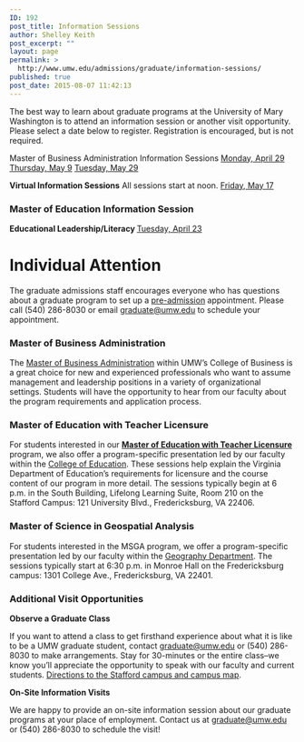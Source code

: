 ```yaml
---
ID: 192
post_title: Information Sessions
author: Shelley Keith
post_excerpt: ""
layout: page
permalink: >
  http://www.umw.edu/admissions/graduate/information-sessions/
published: true
post_date: 2015-08-07 11:42:13
---
```

The best way to learn about graduate programs at the University of Mary Washington is to attend an information session or another visit opportunity. Please select a date below to register. Registration is encouraged, but is not required.

Master of Business Administration Information Sessions
<a href="https://umw.askadmissions.net/Portal/EI/ViewDetails?gid=623577db55e877e853412cb2e41cb90d1f8ffa">Monday, April 29</a>
<a href="https://umw.askadmissions.net/Portal/EI/ViewDetails?gid=62357701a2813f49814acdbb31847f79447ac7">Thursday, May 9</a>
<a href="https://umw.askadmissions.net/Portal/EI/ViewDetails?gid=623577692217409ffe472bb0eee0e64f718a46">Tuesday, May 29</a>

<strong>Virtual Information Sessions</strong>
All sessions start at noon.
<a href="https://umw.askadmissions.net/Portal/EI/ViewDetails?gid=623577067a02090afa40f0aa3817d3f5d4f87d">Friday, May 17</a>
<h3>Master of Education Information Session</h3>
<b>Educational Leadership/Literacy
</b><a href="https://umw.askadmissions.net/Portal/EI/ViewDetails?gid=6235772787f9119cb04ab59b301037298fb7a3">Tuesday, April 23</a>
<h1>Individual Attention</h1>
The graduate admissions staff encourages everyone who has questions about a graduate program to set up a <a href="http://www.umw.edu/admissions/graduate/advising/">pre-admission</a> appointment. Please call (540) 286-8030 or email <a href="mailto:graduate@umw.edu">graduate@umw.edu</a> to schedule your appointment.
<h3>Master of Business Administration</h3>
The <a href="http://www.umw.edu/admissions/graduate/degrees/mba/">Master of Business Administration</a> within UMW’s College of Business is a great choice for new and experienced professionals who want to assume management and leadership positions in a variety of organizational settings. Students will have the opportunity to hear from our faculty about the program requirements and application process.
<h3>Master of Education with Teacher Licensure</h3>
For students interested in our <a href="http://www.umw.edu/admissions/graduate/degrees/med-teacher-licensure/"><strong>Master of Education with Teacher Licensure</strong></a> program, we also offer a program-specific presentation led by our faculty within the <a href="http://education.umw.edu">College of Education</a>. These sessions help explain the Virginia Department of Education’s requirements for licensure and the course content of our program in more detail. The sessions typically begin at 6 p.m. in the South Building, Lifelong Learning Suite, Room 210 on the Stafford Campus: 121 University Blvd., Fredericksburg, VA 22406.
<h3>Master of Science in Geospatial Analysis</h3>
For students interested in the MSGA program, we offer a program-specific presentation led by our faculty within the <a href="http://cas.umw.edu/geography/">Geography Department</a>. The sessions typically start at 6:30 p.m. in Monroe Hall on the Fredericksburg campus: 1301 College Ave., Fredericksburg, VA 22401.
<h3>Additional Visit Opportunities</h3>
<strong>Observe a Graduate Class</strong>

If you want to attend a class to get firsthand experience about what it is like to be a UMW graduate student, contact <a href="mailto:graduate@umw.edu">graduate@umw.edu</a> or (540) 286-8030 to make arrangements. Stay for 30-minutes or the entire class–we know you’ll appreciate the opportunity to speak with our faculty and current students. <a href="http://www.umw.edu/visitors/stafford-campus/">Directions to the Stafford campus and campus map</a>.

<strong>On-Site Information Visits</strong>

We are happy to provide an on-site information session about our graduate programs at your place of employment. Contact us at <a href="mailto:graduate@umw.edu">graduate@umw.edu</a> or (540) 286-8030 to schedule the visit!